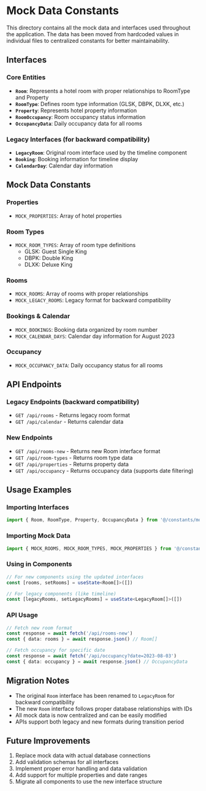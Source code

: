 # Mock Data Constants

This directory contains all the mock data and interfaces used throughout the application. The data has been moved from hardcoded values in individual files to centralized constants for better maintainability.

## Interfaces

### Core Entities

- **`Room`**: Represents a hotel room with proper relationships to RoomType and Property
- **`RoomType`**: Defines room type information (GLSK, DBPK, DLXK, etc.)
- **`Property`**: Represents hotel property information
- **`RoomOccupancy`**: Room occupancy status information
- **`OccupancyData`**: Daily occupancy data for all rooms

### Legacy Interfaces (for backward compatibility)

- **`LegacyRoom`**: Original room interface used by the timeline component
- **`Booking`**: Booking information for timeline display
- **`CalendarDay`**: Calendar day information

## Mock Data Constants

### Properties
- `MOCK_PROPERTIES`: Array of hotel properties

### Room Types
- `MOCK_ROOM_TYPES`: Array of room type definitions
  - GLSK: Guest Single King
  - DBPK: Double King  
  - DLXK: Deluxe King

### Rooms
- `MOCK_ROOMS`: Array of rooms with proper relationships
- `MOCK_LEGACY_ROOMS`: Legacy format for backward compatibility

### Bookings & Calendar
- `MOCK_BOOKINGS`: Booking data organized by room number
- `MOCK_CALENDAR_DAYS`: Calendar day information for August 2023

### Occupancy
- `MOCK_OCCUPANCY_DATA`: Daily occupancy status for all rooms

## API Endpoints

### Legacy Endpoints (backward compatibility)
- `GET /api/rooms` - Returns legacy room format
- `GET /api/calendar` - Returns calendar data

### New Endpoints
- `GET /api/rooms-new` - Returns new Room interface format
- `GET /api/room-types` - Returns room type data
- `GET /api/properties` - Returns property data
- `GET /api/occupancy` - Returns occupancy data (supports date filtering)

## Usage Examples

### Importing Interfaces
```typescript
import { Room, RoomType, Property, OccupancyData } from '@/constants/mock-data'
```

### Importing Mock Data
```typescript
import { MOCK_ROOMS, MOCK_ROOM_TYPES, MOCK_PROPERTIES } from '@/constants/mock-data'
```

### Using in Components
```typescript
// For new components using the updated interfaces
const [rooms, setRooms] = useState<Room[]>([])

// For legacy components (like timeline)
const [legacyRooms, setLegacyRooms] = useState<LegacyRoom[]>([])
```

### API Usage
```typescript
// Fetch new room format
const response = await fetch('/api/rooms-new')
const { data: rooms } = await response.json() // Room[]

// Fetch occupancy for specific date
const response = await fetch('/api/occupancy?date=2023-08-03')
const { data: occupancy } = await response.json() // OccupancyData
```

## Migration Notes

- The original `Room` interface has been renamed to `LegacyRoom` for backward compatibility
- The new `Room` interface follows proper database relationships with IDs
- All mock data is now centralized and can be easily modified
- APIs support both legacy and new formats during transition period

## Future Improvements

1. Replace mock data with actual database connections
2. Add validation schemas for all interfaces
3. Implement proper error handling and data validation
4. Add support for multiple properties and date ranges
5. Migrate all components to use the new interface structure 